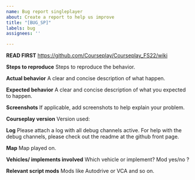 ```yaml
---
name: Bug report singleplayer
about: Create a report to help us improve
title: "[BUG_SP]"
labels: bug
assignees: ''

---
```

**READ FIRST**
https://github.com/Courseplay/Courseplay_FS22/wiki

**Steps to reproduce**
Steps to reproduce the behavior.

**Actual behavior**
A clear and concise description of what happen.

**Expected behavior**
A clear and concise description of what you expected to happen.

**Screenshots**
If applicable, add screenshots to help explain your problem.

**Courseplay version**
Version used: 

**Log**
Please attach a log with all debug channels active.
For help with the debug channels,
please check out the readme at the github front page.

**Map**
Map played on.

**Vehicles/ implements involved**
Which vehicle or implement?
Mod yes/no ?

**Relevant script mods**
Mods like Autodrive or VCA and so on.

